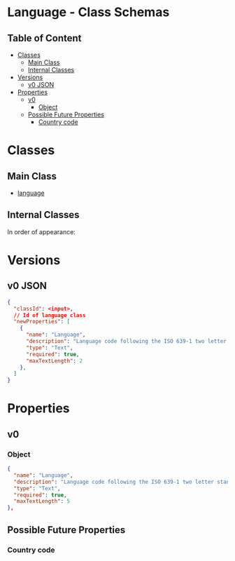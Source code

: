 Language - Class Schemas
========================

Table of Content
----------------
<!-- TOC START min:1 max:3 link:true asterisk:false update:true -->
- [Classes](#classes)
  - [Main Class](#main-class)
  - [Internal Classes](#internal-classes)
- [Versions](#versions)
  - [v0 JSON](#v0-json)
- [Properties](#properties)
  - [v0](#v0)
    - [Object](#object)
  - [Possible Future Properties](#possible-future-properties)
    - [Country code](#country-code)
<!-- TOC END -->

# Classes

## Main Class
- [language](/classes/general/language.md)

## Internal Classes
In order of appearance:

# Versions

## v0 JSON

```json
{
  "classId": <input>,
  // Id of language class
  "newProperties": [
    {
      "name": "Language",
      "description": "Language code following the ISO 639-1 two letter standard, eg. 'en' for English.",
      "type": "Text",
      "required": true,
      "maxTextLength": 2
    },
  ]
}
```

# Properties

## v0

### Object
```json
{
  "name": "Language",
  "description": "Language code following the ISO 639-1 two letter standard, eg. 'en' for English.",
  "type": "Text",
  "required": true,
  "maxTextLength": 5
},
```

## Possible Future Properties

### Country code
